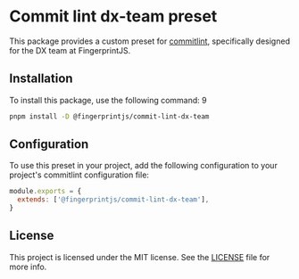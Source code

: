# Commit lint dx-team preset

This package provides a custom preset
for [commitlint](https://github.com/conventional-changelog/commitlint/tree/master), specifically designed
for the DX team at FingerprintJS.

## Installation

To install this package, use the following command:
9

```bash
pnpm install -D @fingerprintjs/commit-lint-dx-team
```

## Configuration

To use this preset in your project, add the following configuration to your project's commitlint configuration file:

```js
module.exports = {
  extends: ['@fingerprintjs/commit-lint-dx-team'],
}

```

## License

This project is licensed under the MIT license. See
the [LICENSE](https://github.com/fingerprintjs/dx-team-toolkit/blob/main/LICENSE) file for more info.

